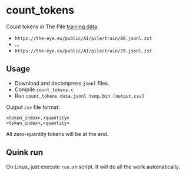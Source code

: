 # count\_tokens
Count tokens in The Pile [training data](https://the-eye.eu/public/AI/pile/train/).
- `https://the-eye.eu/public/AI/pile/train/00.jsonl.zst`
- ...
- `https://the-eye.eu/public/AI/pile/train/29.jsonl.zst`

##  Usage
- Download and decompress `jsonl` files.
- Compile `count_tokens.c`
- Run `count_tokens data.jsonl temp.bin [output.csv]`

Output `csv` file format:
```
<token_index>,<quantity>
<token_index>,<quantity>
```

All zero-quantity tokens will be at the end.

##  Quink run
On Linux, just execute `run.sh` script. It will do all the work automatically.
